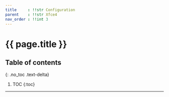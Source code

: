 ```yaml
---
title     : !!str Configuration
parent    : !!str Xfce4
nav_order : !!int 3
---
```


# {{ page.title }}

## Table of contents
{: .no_toc .text-delta}

1. TOC
{:toc}

---
